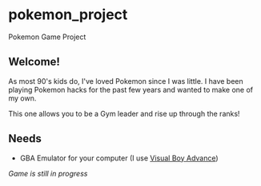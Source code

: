 # pokemon_project
Pokemon Game Project

## Welcome!

As most 90's kids do, I've loved Pokemon since I was little. I have been playing Pokemon hacks for the past few years and wanted to make one of my own.

This one allows you to be a Gym leader and rise up through the ranks!

## Needs
- GBA Emulator for your computer (I use [Visual Boy Advance](https://visualboyadvance.org/))

_Game is still in progress_

